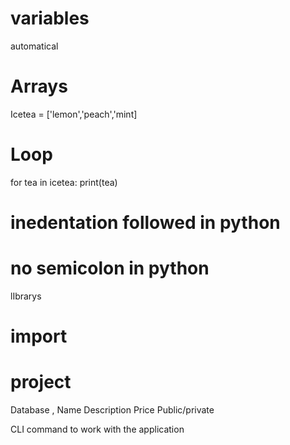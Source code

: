 # variables

automatical

# Arrays

Icetea = ['lemon','peach','mint]

# Loop

for tea in icetea:
print(tea)

# inedentation followed in python

# no semicolon in python

lIbrarys

# import

# project

Database ,
Name
Description
Price
Public/private

CLI command to work with the application

